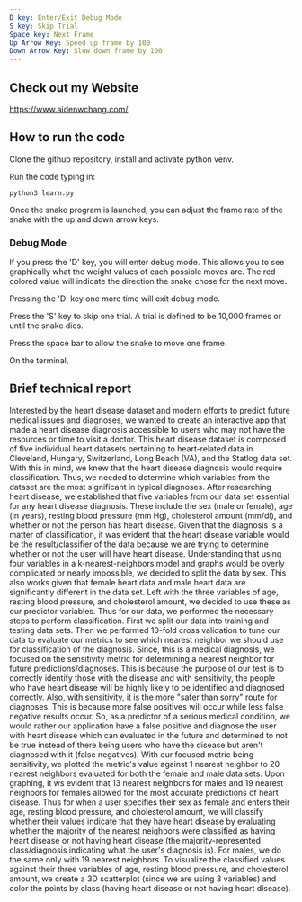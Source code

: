 ```yaml
---
D key: Enter/Exit Debug Mode
S key: Skip Trial
Space key: Next Frame
Up Arrow Key: Speed up frame by 100
Down Arrow Key: Slow down frame by 100
---
```


## Check out my Website
https://www.aidenwchang.com/


## How to run the code

Clone the github repository, install and activate python venv.

Run the code typing in:
```
python3 learn.py
```

Once the snake program is launched, you can adjust the frame rate of the snake with the up and down arrow keys.

### Debug Mode
If you press the 'D' key, you will enter debug mode. This allows you to see graphically what the weight values of each possible moves are. The red colored value will indicate the direction the snake chose for the next move.

Pressing the 'D' key one more time will exit debug mode.

Press the 'S' key to skip one trial. A trial is defined to be 10,000 frames or until the snake dies.

Press the space bar to allow the snake to move one frame. 

On the terminal, 

## Brief technical report

Interested by the heart disease dataset and modern efforts to predict future medical issues and diagnoses, we wanted to create an interactive app that made a heart disease diagnosis accessible to users who may not have the resources or time to visit a doctor. This heart disease dataset is composed of five individual heart datasets pertaining to heart-related data in Cleveland, Hungary, Switzerland, Long Beach (VA), and the Statlog data set. With this in mind, we knew that the heart disease diagnosis would require classification. Thus, we needed to determine which variables from the dataset are the most significant in typical diagnoses. After researching heart disease, we established that five variables from our data set essential for any heart disease diagnosis. These include the sex (male or female), age (in years), resting blood pressure (mm Hg), cholesterol amount (mm/dl), and whether or not the person has heart disease. Given that the diagnosis is a matter of classification, it was evident that the heart disease variable would be the result/classifier of the data because we are trying to determine whether or not the user will have heart disease. Understanding that using four variables in a k-nearest-neighbors model and graphs would be overly complicated or nearly impossible, we decided to split the data by sex. This also works given that female heart data and male heart data are significantly different in the data set. Left with the three variables of age, resting blood pressure, and cholesterol amount, we decided to use these as our predictor variables. Thus for our data, we performed the necessary steps to perform classification. First we split our data into training and testing data sets. Then we performed 10-fold cross validation to tune our data to evaluate our metrics to see which nearest neighbor we should use for classification of the diagnosis. Since, this is a medical diagnosis, we focused on the sensitivity metric for determining a nearest neighbor for future predictions/diagnoses. This is because the purpose of our test is to correctly identify those with the disease and with sensitivity, the people who have heart disease will be highly likely to be identified and diagnosed correctly. Also, with sensitivity, it is the more "safer than sorry" route for diagnoses. This is because more false positives will occur while less false negative results occur. So, as a predictor of a serious medical condition, we would rather our application have a false positive and diagnose the user with heart disease which can evaluated in the future and determined to not be true instead of there being users who have the disease but aren't diagnosed with it (false negatives). With our focused metric being sensitivity, we plotted the metric's value against 1 nearest neighbor to 20 nearest neighbors evaluated for both the female and male data sets. Upon graphing, it ws evident that 13 nearest neighbors for males and 19 nearest neighbors for females allowed for the most accurate predictions of heart disease. Thus for when a user specifies their sex as female and enters their age, resting blood pressure, and cholesterol amount, we will classify whether their values indicate that they have heart disease by evaluating whether the majority of the nearest neighbors were classified as having heart disease or not having heart disease (the majority-represented class/diagnosis indicating what the user's diagnosis is). For males, we do the same only with 19 nearest neighbors. To visualize the classified values against their three variables of age, resting blood pressure, and cholesterol amount, we create a 3D scatterplot (since we are using 3 variables) and color the points by class (having heart disease or not having heart disease).